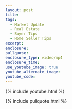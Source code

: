 ```yaml
---
layout: post
title: 
tags:
  - Market Update
  - Real Estate
  - Buyer Tips
  - Home Seller Tips
excerpt:
enclosure:
pullquote: 
enclosure_type: video/mp4
enclosure_time:
use_youtube_image: true
youtube_alternate_image:
youtube_code: 
---
```

{% include youtube.html %}

{% include pullquote.html %}
